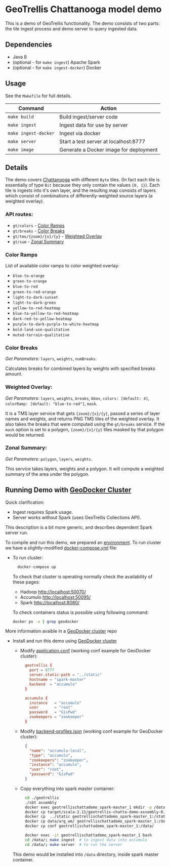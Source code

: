 # GeoTrellis Chattanooga model demo

This is a demo of GeoTrellis functionality. The demo consists of two parts:
the tile ingest process and demo server to query ingested data.

Dependencies
------------
- Java 8
- (optional - for `make ingest`) Apache Spark
- (optional - for `make ingest-docker`) Docker

Usage
-----

See the `Makefile` for full details.

Command | Action
------- | -------
`make build` | Build ingest/server code
`make ingest` | Ingest data for use by server
`make ingest-docker` | Ingest via docker
`make server` | Start a test server at localhost:8777
`make image` | Generate a Docker image for deployment

## Details

The demo covers [Chattanooga](https://goo.gl/S2qPCO) with different `Byte`
tiles. (In fact each tile is essentially of type `Bit` because they only
contain the  values `{0, 1}`). Each tile is ingests into it's own layer, and
the resulting map consists of layers which consist of combinations of
differently-weighted source layers (a weighted overlay).

### API routes:

* `gt/colors`             - [Color Ramps](#color-ramps)
* `gt/breaks`             - [Color Breaks](#color-breaks)
* `gt/tms/{zoom}/{x}/{y}` - [Weighted Overlay](#weighted-overlay)
* `gt/sum`                - [Zonal Summary](#zonal-summary)

### Color Ramps

List of available color ramps to color weighted overlay:

* `blue-to-orange`
* `green-to-orange`
* `blue-to-red`
* `green-to-red-orange`
* `light-to-dark-sunset`
* `light-to-dark-green`
* `yellow-to-red-heatmap`
* `blue-to-yellow-to-red-heatmap`
* `dark-red-to-yellow-heatmap`
* `purple-to-dark-purple-to-white-heatmap`
* `bold-land-use-qualitative`
* `muted-terrain-qualitative`

### Color Breaks

*Get Parameters:* `layers`, `weights`, `numBreaks`.

Calculates breaks for combined layers by weights with specified breaks amount.

### Weighted Overlay:

*Get Parameters:* `layers`, `weights`, `breaks`, `bbox`, `colors: [default: 4]`, `colorRamp: [default: "blue-to-red"]`, `mask`.

It is a TMS layer service that gets `{zoom}/{x}/{y}`, passed a series of
layer names and weights, and returns PNG TMS tiles of the weighted overlay.
It also takes the breaks that were computed using the `gt/breaks` service.
If the `mask` option is set to a polygon, `{zoom}/{x}/{y}` tiles masked by
that polygon would be returned.

### Zonal Summary:

*Get Parameters:* `polygon`, `layers`, `weights`.

This service takes layers, weights and a polygon.
It will compute a weighted summary of the area under the polygon.

## Running Demo with [GeoDocker Cluster](https://github.com/geodocker/geodocker)

Quick clarification:

* Ingest requires Spark usage.
* Server works without Spark (uses GeoTrellis Collections API).

This description is a bit more generic, and describes dependent Spark server run.

To compile and run this demo, we prepared an
[environment](https://github.com/geodocker/geodocker). To run cluster we
have a slightly-modified [docker-compose.yml](docker-compose.yml) file:

* To run cluster:
  ```bash
    docker-compose up
  ```

  To check that cluster is operating normally check the availability of these pages:
  * Hadoop [http://localhost:50070/](http://localhost:50070/)
  * Accumulo [http://localhost:50095/](http://localhost:50095/)
  * Spark [http://localhost:8080/](http://localhost:8080/)

  To check containers status is possible using following command:

  ```bash
  docker ps -a | grep geodocker
  ```

 More information avaible in a [GeoDocker cluster](https://github.com/geodocker/geodocker) repo

* Install and run this demo using [GeoDocker cluster](https://github.com/geodocker/geodocker)

  * Modify [application.conf](geotrellis/src/main/resource/application.conf) (working conf example for GeoDocker cluster):

    ```conf
      geotrellis {
        port = 8777
        server.static-path = "../static"
        hostname = "spark-master"
        backend  = "accumulo"
      }

      accumulo {
        instance   = "accumulo"
        user       = "root"
        password   = "GisPwd"
        zookeepers = "zookeeper"
      }
    ```

  * Modify [backend-profiles.json](geotrellis/conf/backend-profiles.json) (working conf example for GeoDocker cluster):

    ```json
      {
        "name": "accumulo-local",
        "type": "accumulo",
        "zookeepers": "zookeeper",
        "instance": "accumulo",
        "user": "root",
        "password": "GisPwd"
      }
    ```

  * Copy everything into spark master container:

    ```bash
      cd ./geotrellis
      ./sbt assembly
      docker exec geotrellischattademo_spark-master_1 mkdir -p /data/target/scala-2.11/
      docker cp target/scala-2.11/geotrellis-chatta-demo-assembly-0.1-SNAPSHOT.jar geotrellischattademo_spark-master_1:/data/target/scala-2.11/geotrellis-chatta-demo-assembly-0.1-SNAPSHOT.jar
      docker cp  ../static geotrellischattademo_spark-master_1:/static
      docker cp data/arg_wm/ geotrellischattademo_spark-master_1:/data/
      docker cp conf geotrellischattademo_spark-master_1:/data/
    ```

    ```bash
      docker exec -it geotrellischattademo_spark-master_1 bash
      cd /data/; make ingest  # to ingest data into accumulo
      cd /data/; make server  # to run the server
    ```

  This demo would be installed into `/data` directory, inside spark master container.
